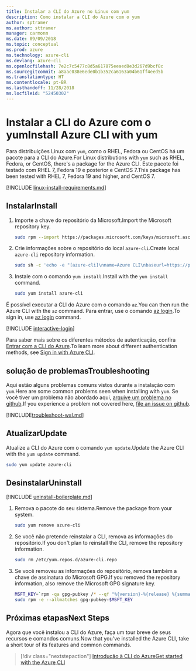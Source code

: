 ```yaml
---
title: Instalar a CLI do Azure no Linux com yum
description: Como instalar a CLI do Azure com o yum
author: sptramer
ms.author: sttramer
manager: carmonm
ms.date: 09/09/2018
ms.topic: conceptual
ms.prod: azure
ms.technology: azure-cli
ms.devlang: azure-cli
ms.openlocfilehash: 7e2c7c5477c8d5a617875eeaed8e3d267d9bcf8c
ms.sourcegitcommit: a8aac038e6ede0b1b352ca6163a04b61ff4eed5b
ms.translationtype: HT
ms.contentlocale: pt-BR
ms.lasthandoff: 11/28/2018
ms.locfileid: "52450302"
---
```

# <a name="install-azure-cli-with-yum"></a><span data-ttu-id="706e4-103">Instalar a CLI do Azure com o yum</span><span class="sxs-lookup"><span data-stu-id="706e4-103">Install Azure CLI with yum</span></span>

<span data-ttu-id="706e4-104">Para distribuições Linux com `yum`, como o RHEL, Fedora ou CentOS há um pacote para a CLI do Azure.</span><span class="sxs-lookup"><span data-stu-id="706e4-104">For Linux distributions with  `yum` such as RHEL, Fedora, or CentOS, there's a package for the Azure CLI.</span></span> <span data-ttu-id="706e4-105">Este pacote foi testado com RHEL 7, Fedora 19 e posterior e CentOS 7.</span><span class="sxs-lookup"><span data-stu-id="706e4-105">This package has been tested with RHEL 7, Fedora 19 and higher, and CentOS 7.</span></span>

[!INCLUDE [linux-install-requirements.md](includes/linux-install-requirements.md)]

## <a name="install"></a><span data-ttu-id="706e4-106">Instalar</span><span class="sxs-lookup"><span data-stu-id="706e4-106">Install</span></span>

1. <span data-ttu-id="706e4-107">Importe a chave do repositório da Microsoft.</span><span class="sxs-lookup"><span data-stu-id="706e4-107">Import the Microsoft repository key.</span></span>

   ```bash
   sudo rpm --import https://packages.microsoft.com/keys/microsoft.asc
   ```

2. <span data-ttu-id="706e4-108">Crie informações sobre o repositório do local `azure-cli`.</span><span class="sxs-lookup"><span data-stu-id="706e4-108">Create local `azure-cli` repository information.</span></span>

   ```bash
   sudo sh -c 'echo -e "[azure-cli]\nname=Azure CLI\nbaseurl=https://packages.microsoft.com/yumrepos/azure-cli\nenabled=1\ngpgcheck=1\ngpgkey=https://packages.microsoft.com/keys/microsoft.asc" > /etc/yum.repos.d/azure-cli.repo'
   ```

3. <span data-ttu-id="706e4-109">Instale com o comando `yum install`.</span><span class="sxs-lookup"><span data-stu-id="706e4-109">Install with the `yum install` command.</span></span>

   ```bash
   sudo yum install azure-cli
   ```

<span data-ttu-id="706e4-110">É possível executar a CLI do Azure com o comando `az`.</span><span class="sxs-lookup"><span data-stu-id="706e4-110">You can then run the Azure CLI with the `az` command.</span></span> <span data-ttu-id="706e4-111">Para entrar, use o comando [az login](/cli/azure/reference-index#az-login).</span><span class="sxs-lookup"><span data-stu-id="706e4-111">To sign in, use [az login](/cli/azure/reference-index#az-login) command.</span></span>

[!INCLUDE [interactive-login](includes/interactive-login.md)]

<span data-ttu-id="706e4-112">Para saber mais sobre os diferentes métodos de autenticação, confira [Entrar com a CLI do Azure](authenticate-azure-cli.md).</span><span class="sxs-lookup"><span data-stu-id="706e4-112">To learn more about different authentication methods, see [Sign in with Azure CLI](authenticate-azure-cli.md).</span></span>

## <a name="troubleshooting"></a><span data-ttu-id="706e4-113">solução de problemas</span><span class="sxs-lookup"><span data-stu-id="706e4-113">Troubleshooting</span></span>

<span data-ttu-id="706e4-114">Aqui estão alguns problemas comuns vistos durante a instalação com `yum`.</span><span class="sxs-lookup"><span data-stu-id="706e4-114">Here are some common problems seen when installing with `yum`.</span></span> <span data-ttu-id="706e4-115">Se você tiver um problema não abordado aqui, [arquive um problema no github](https://github.com/Azure/azure-cli/issues).</span><span class="sxs-lookup"><span data-stu-id="706e4-115">If you experience a problem not covered here, [file an issue on github](https://github.com/Azure/azure-cli/issues).</span></span>

[!INCLUDE[troubleshoot-wsl.md](includes/troubleshoot-wsl.md)]

## <a name="update"></a><span data-ttu-id="706e4-116">Atualizar</span><span class="sxs-lookup"><span data-stu-id="706e4-116">Update</span></span>

<span data-ttu-id="706e4-117">Atualize a CLI do Azure com o comando `yum update`.</span><span class="sxs-lookup"><span data-stu-id="706e4-117">Update the Azure CLI with the `yum update` command.</span></span>

```bash
sudo yum update azure-cli
```

## <a name="uninstall"></a><span data-ttu-id="706e4-118">Desinstalar</span><span class="sxs-lookup"><span data-stu-id="706e4-118">Uninstall</span></span>

[!INCLUDE [uninstall-boilerplate.md](includes/uninstall-boilerplate.md)]

1. <span data-ttu-id="706e4-119">Remova o pacote do seu sistema.</span><span class="sxs-lookup"><span data-stu-id="706e4-119">Remove the package from your system.</span></span>

   ```bash
   sudo yum remove azure-cli
   ```

2. <span data-ttu-id="706e4-120">Se você não pretende reinstalar a CLI, remova as informações do repositório.</span><span class="sxs-lookup"><span data-stu-id="706e4-120">If you don't plan to reinstall the CLI, remove the repository information.</span></span>

   ```bash
   sudo rm /etc/yum.repos.d/azure-cli.repo
   ```

3. <span data-ttu-id="706e4-121">Se você removeu as informações do repositório, remova também a chave de assinatura do Microsoft GPG.</span><span class="sxs-lookup"><span data-stu-id="706e4-121">If you removed the repository information, also remove the Microsoft GPG signature key.</span></span>

   ```bash
   MSFT_KEY=`rpm -qa gpg-pubkey /* --qf "%{version}-%{release} %{summary}\n" | grep Microsoft | awk '{print $1}'`
   sudo rpm -e --allmatches gpg-pubkey-$MSFT_KEY
   ```

## <a name="next-steps"></a><span data-ttu-id="706e4-122">Próximas etapas</span><span class="sxs-lookup"><span data-stu-id="706e4-122">Next Steps</span></span>

<span data-ttu-id="706e4-123">Agora que você instalou a CLI do Azure, faça um tour breve de seus recursos e comandos comuns.</span><span class="sxs-lookup"><span data-stu-id="706e4-123">Now that you've installed the Azure CLI, take a short tour of its features and common commands.</span></span>

> [!div class="nextstepaction"]
> [<span data-ttu-id="706e4-124">Introdução à CLI do Azure</span><span class="sxs-lookup"><span data-stu-id="706e4-124">Get started with the Azure CLI</span></span>](get-started-with-azure-cli.md)
